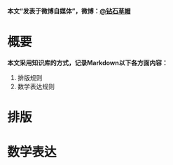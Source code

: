 **本文“发表于微博自媒体”，微博：[@钻石草帽](https://weibo.com/strawhatchan)**

# 概要
**本文采用知识库的方式，记录Markdown以下各方面内容：**

1. 排版规则
2. 数学表达规则

# 排版


# 数学表达

